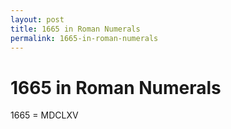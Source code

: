 ```yaml
---
layout: post
title: 1665 in Roman Numerals
permalink: 1665-in-roman-numerals
---
```


# 1665 in Roman Numerals

1665 = MDCLXV

